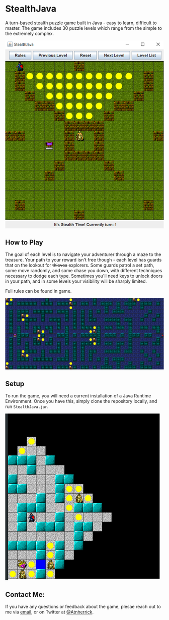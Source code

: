 # StealthJava
A turn-based stealth puzzle game built in Java - easy to learn, difficult to master. The game includes 30 puzzle levels which range from the simple to the extremely complex.

![](files/Screenshots/sample1.PNG)

## How to Play

The goal of each level is to navigate your adventurer through a maze to the treasure. Your path to your reward isn't free though - each level has guards that on the lookout for ~~thieves~~ explorers. Some guards patrol a set path, some move randomly, and some chase you down, with different techniques necessary to dodge each type. Sometimes you'll need keys to unlock doors in your path, and in some levels your visibility will be sharply limited.

Full rules can be found in game.

![](files/Screenshots/sample2.PNG)

## Setup

To run the game, you will need a current installation of a Java Runtime Environment. Once you have this, simply clone the repository locally, and run `StealthJava.jar`. 

![](files/Screenshots/Sample3.PNG)

## Contact Me:

If you have any questions or feedback about the game, plesae reach out to me via [email](mailto:atnherrick@gmail.com?subject=[GitHub]%20Draft%20Elo%20Model), or on Twitter at [@Atnherrick](https://mobile.twitter.com/atnherrick).

